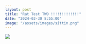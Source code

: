 ```yaml
---
layout: post
title: "Rat Test TWO !!!!!!!!!!!!!"
date: "2024-03-30 8:55:00"
image: "/assets/images/sittin.png"
---
```


<img src="{{ page.image }}" style="max-width:80vw">